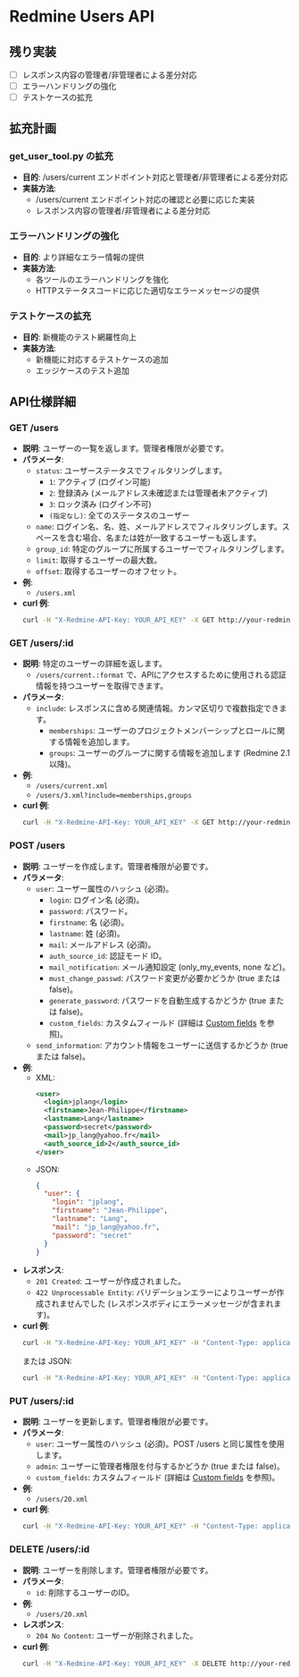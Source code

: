 # Redmine Users API


## 残り実装

- [ ] レスポンス内容の管理者/非管理者による差分対応
- [ ] エラーハンドリングの強化
- [ ] テストケースの拡充

## 拡充計画

### get_user_tool.py の拡充
- **目的**: /users/current エンドポイント対応と管理者/非管理者による差分対応
- **実装方法**:
  - /users/current エンドポイント対応の確認と必要に応じた実装
  - レスポンス内容の管理者/非管理者による差分対応

### エラーハンドリングの強化
- **目的**: より詳細なエラー情報の提供
- **実装方法**:
  - 各ツールのエラーハンドリングを強化
  - HTTPステータスコードに応じた適切なエラーメッセージの提供

### テストケースの拡充
- **目的**: 新機能のテスト網羅性向上
- **実装方法**:
  - 新機能に対応するテストケースの追加
  - エッジケースのテスト追加


## API仕様詳細

### GET /users
- **説明**: ユーザーの一覧を返します。管理者権限が必要です。
- **パラメータ**:
  - `status`: ユーザーステータスでフィルタリングします。
    - `1`: アクティブ (ログイン可能)
    - `2`: 登録済み (メールアドレス未確認または管理者未アクティブ)
    - `3`: ロック済み (ログイン不可)
    - `(指定なし)`: 全てのステータスのユーザー
  - `name`: ログイン名、名、姓、メールアドレスでフィルタリングします。スペースを含む場合、名または姓が一致するユーザーも返します。
  - `group_id`: 特定のグループに所属するユーザーでフィルタリングします。
  - `limit`: 取得するユーザーの最大数。
  - `offset`: 取得するユーザーのオフセット。
- **例**:
  - `/users.xml`
- **curl 例**:
  ```bash
  curl -H "X-Redmine-API-Key: YOUR_API_KEY" -X GET http://your-redmine-instance/users.xml
  ```

### GET /users/:id
- **説明**: 特定のユーザーの詳細を返します。
  - `/users/current.:format` で、APIにアクセスするために使用される認証情報を持つユーザーを取得できます。
- **パラメータ**:
  - `include`: レスポンスに含める関連情報。カンマ区切りで複数指定できます。
    - `memberships`: ユーザーのプロジェクトメンバーシップとロールに関する情報を追加します。
    - `groups`: ユーザーのグループに関する情報を追加します (Redmine 2.1 以降)。
- **例**:
  - `/users/current.xml`
  - `/users/3.xml?include=memberships,groups`
- **curl 例**:
  ```bash
  curl -H "X-Redmine-API-Key: YOUR_API_KEY" -X GET http://your-redmine-instance/users/3.xml?include=memberships,groups
  ```

### POST /users
- **説明**: ユーザーを作成します。管理者権限が必要です。
- **パラメータ**:
  - `user`: ユーザー属性のハッシュ (必須)。
    - `login`: ログイン名 (必須)。
    - `password`: パスワード。
    - `firstname`: 名 (必須)。
    - `lastname`: 姓 (必須)。
    - `mail`: メールアドレス (必須)。
    - `auth_source_id`: 認証モード ID。
    - `mail_notification`: メール通知設定 (only_my_events, none など)。
    - `must_change_passwd`: パスワード変更が必要かどうか (true または false)。
    - `generate_password`: パスワードを自動生成するかどうか (true または false)。
    - `custom_fields`: カスタムフィールド (詳細は [Custom fields](https://www.redmine.org/projects/redmine/wiki/Rest_api#Working-with-custom-fields) を参照)。
  - `send_information`: アカウント情報をユーザーに送信するかどうか (true または false)。
- **例**:
  - XML:
    ```xml
    <user>
      <login>jplang</login>
      <firstname>Jean-Philippe</firstname>
      <lastname>Lang</lastname>
      <password>secret</password>
      <mail>jp_lang@yahoo.fr</mail>
      <auth_source_id>2</auth_source_id>
    </user>
    ```
  - JSON:
    ```json
    {
      "user": {
        "login": "jplang",
        "firstname": "Jean-Philippe",
        "lastname": "Lang",
        "mail": "jp_lang@yahoo.fr",
        "password": "secret"
      }
    }
    ```
- **レスポンス**:
  - `201 Created`: ユーザーが作成されました。
  - `422 Unprocessable Entity`: バリデーションエラーによりユーザーが作成されませんでした (レスポンスボディにエラーメッセージが含まれます)。
- **curl 例**:
  ```bash
  curl -H "X-Redmine-API-Key: YOUR_API_KEY" -H "Content-Type: application/xml" -X POST -d '<user><login>test</login><firstname>Test</firstname><lastname>User</lastname><mail>test@example.com</mail><password>password</password></user>' http://your-redmine-instance/users.xml
  ```
  または JSON:
  ```bash
  curl -H "X-Redmine-API-Key: YOUR_API_KEY" -H "Content-Type: application/json" -X POST -d '{"user":{"login":"test","firstname":"Test","lastname":"User","mail":"test@example.com","password":"password"}}' http://your-redmine-instance/users.json
  ```

### PUT /users/:id
- **説明**: ユーザーを更新します。管理者権限が必要です。
- **パラメータ**:
  - `user`: ユーザー属性のハッシュ (必須)。POST /users と同じ属性を使用します。
  - `admin`: ユーザーに管理者権限を付与するかどうか (true または false)。
  - `custom_fields`: カスタムフィールド (詳細は [Custom fields](https://www.redmine.org/projects/redmine/wiki/Rest_api#Working-with-custom-fields) を参照)。
- **例**:
  - `/users/20.xml`
- **curl 例**:
  ```bash
  curl -H "X-Redmine-API-Key: YOUR_API_KEY" -H "Content-Type: application/xml" -X PUT -d '<user><firstname>New</firstname></user>' http://your-redmine-instance/users/20.xml
  ```

### DELETE /users/:id
- **説明**: ユーザーを削除します。管理者権限が必要です。
- **パラメータ**:
  - `id`: 削除するユーザーのID。
- **例**:
  - `/users/20.xml`
- **レスポンス**:
  - `204 No Content`: ユーザーが削除されました。
- **curl 例**:
  ```bash
  curl -H "X-Redmine-API-Key: YOUR_API_KEY" -X DELETE http://your-redmine-instance/users/20.xml
  ```
